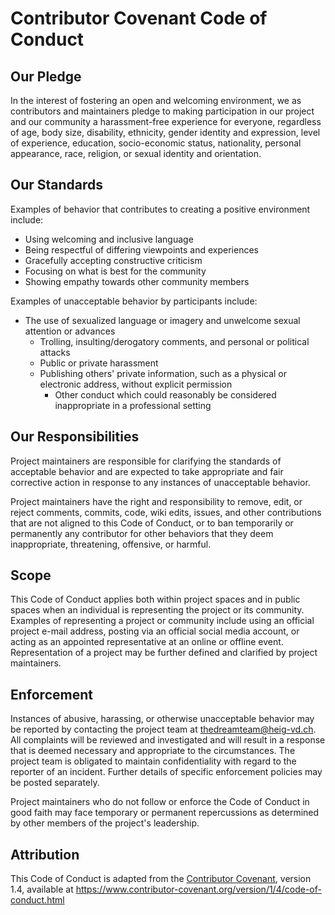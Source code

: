 # Contributor Covenant Code of Conduct

## Our Pledge

In the interest of fostering an open and welcoming environment, we as
contributors and maintainers pledge to making participation in our project and
our community a harassment-free experience for everyone, regardless of age, body
size, disability, ethnicity, gender identity and expression, level of
experience,
education, socio-economic status, nationality, personal appearance, race,
religion, or sexual identity and orientation.

## Our Standards

Examples of behavior that contributes to creating a positive environment
include:

* Using welcoming and inclusive language
* Being respectful of differing viewpoints and experiences
* Gracefully accepting constructive criticism
* Focusing on what is best for the community
* Showing empathy towards other community members

Examples of unacceptable behavior by participants include:

* The use of sexualized language or imagery and unwelcome sexual attention or
  advances
  * Trolling, insulting/derogatory comments, and personal or political attacks
  * Public or private harassment
  * Publishing others' private information, such as a physical or electronic
    address, without explicit permission
    * Other conduct which could reasonably be considered inappropriate in a
      professional setting

## Our Responsibilities

Project maintainers are responsible for clarifying the standards of
acceptable
behavior and are expected to take appropriate and fair corrective action
in
response to any instances of unacceptable behavior.

Project maintainers have the right and responsibility to remove, edit, or
reject comments, commits, code, wiki edits, issues, and other
contributions
that are not aligned to this Code of Conduct, or to ban temporarily or
permanently any contributor for other behaviors that they deem
inappropriate,
threatening, offensive, or harmful.

## Scope

This Code of Conduct applies both within project spaces and in public
spaces
when an individual is representing the project or its community. Examples
of
representing a project or community include using an official project
e-mail
address, posting via an official social media account, or acting as an
appointed
representative at an online or offline event. Representation of a project
may be
further defined and clarified by project maintainers.

## Enforcement

Instances of abusive, harassing, or otherwise unacceptable behavior may be
reported by contacting the project team at thedreamteam@heig-vd.ch. All
complaints will be reviewed and investigated and will result in a response
that
is deemed necessary and appropriate to the circumstances. The project team
is
obligated to maintain confidentiality with regard to the reporter of an
incident.
Further details of specific enforcement policies may be posted separately.

Project maintainers who do not follow or enforce the Code of Conduct in
good
faith may face temporary or permanent repercussions as determined by other
members of the project's leadership.

## Attribution

This Code of Conduct is adapted from the [Contributor Covenant][homepage],
version 1.4,
available at
https://www.contributor-covenant.org/version/1/4/code-of-conduct.html

[homepage]: https://www.contributor-covenant.org
